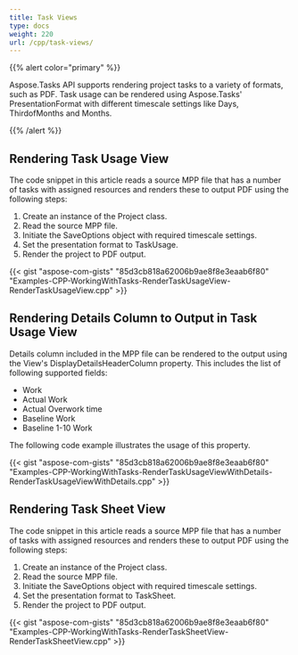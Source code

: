 ```yaml
---
title: Task Views
type: docs
weight: 220
url: /cpp/task-views/
---
```


{{% alert color="primary" %}} 

Aspose.Tasks API supports rendering project tasks to a variety of formats, such as PDF. Task usage can be rendered using Aspose.Tasks' PresentationFormat with different timescale settings like Days, ThirdofMonths and Months.

{{% /alert %}} 
## **Rendering Task Usage View**
The code snippet in this article reads a source MPP file that has a number of tasks with assigned resources and renders these to output PDF using the following steps:

1. Create an instance of the Project class.
1. Read the source MPP file.
1. Initiate the SaveOptions object with required timescale settings.
1. Set the presentation format to TaskUsage.
1. Render the project to PDF output.

{{< gist "aspose-com-gists" "85d3cb818a62006b9ae8f8e3eaab6f80" "Examples-CPP-WorkingWithTasks-RenderTaskUsageView-RenderTaskUsageView.cpp" >}}
## **Rendering Details Column to Output in Task Usage View**
Details column included in the MPP file can be rendered to the output using the View's DisplayDetailsHeaderColumn property. This includes the list of following supported fields:

- Work
- Actual Work
- Actual Overwork time
- Baseline Work
- Baseline 1-10 Work

The following code example illustrates the usage of this property.

{{< gist "aspose-com-gists" "85d3cb818a62006b9ae8f8e3eaab6f80" "Examples-CPP-WorkingWithTasks-RenderTaskUsageViewWithDetails-RenderTaskUsageViewWithDetails.cpp" >}}
## **Rendering Task Sheet View**
The code snippet in this article reads a source MPP file that has a number of tasks with assigned resources and renders these to output PDF using the following steps:

1. Create an instance of the Project class.
1. Read the source MPP file.
1. Initiate the SaveOptions object with required timescale settings.
1. Set the presentation format to TaskSheet.
1. Render the project to PDF output.

{{< gist "aspose-com-gists" "85d3cb818a62006b9ae8f8e3eaab6f80" "Examples-CPP-WorkingWithTasks-RenderTaskSheetView-RenderTaskSheetView.cpp" >}}
